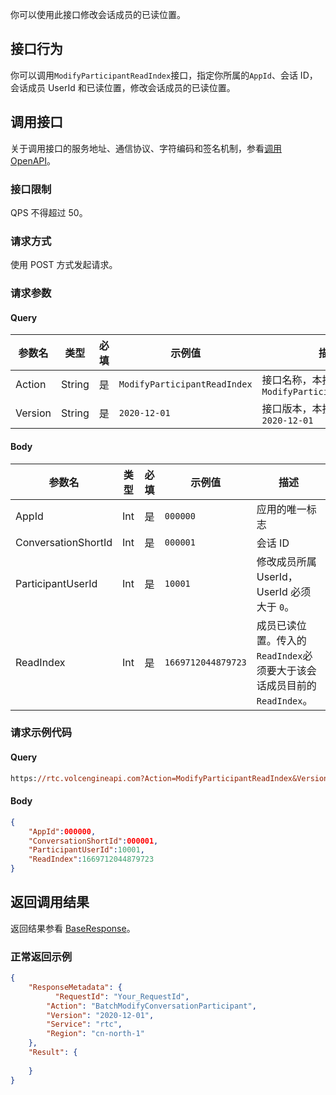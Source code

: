 你可以使用此接口修改会话成员的已读位置。

## 接口行为

你可以调用`ModifyParticipantReadIndex`接口，指定你所属的`AppId`、会话 ID，会话成员 UserId 和已读位置，修改会话成员的已读位置。
## 调用接口

关于调用接口的服务地址、通信协议、字符编码和签名机制，参看[调用 OpenAPI](412251)。
### 接口限制

QPS 不得超过 50。
### 请求方式

使用 POST 方式发起请求。

### 请求参数

#### Query

| **参数名** | **类型** | **必填** | **示例值** | **描述** |
| --- | --- | --- | --- | --- |
| Action | String | 是 | `ModifyParticipantReadIndex` |  接口名称，本接口取值：`ModifyParticipantReadIndex`|
| Version | String | 是 | `2020-12-01` | 接口版本，本接口取值：`2020-12-01` |


#### Body

| **参数名** | **类型** | **必填** | **示例值** |**描述** |
| --- | --- | --- | --- |--- |
| AppId | Int | 是 |`000000` | 应用的唯一标志 |
| ConversationShortId | Int |是 | `000001` | 会话 ID |
| ParticipantUserId | Int | 是 | `10001` | 修改成员所属 UserId，UserId 必须大于 `0`。 |
| ReadIndex | Int | 是 | `1669712044879723` | 成员已读位置。传入的`ReadIndex`必须要大于该会话成员目前的`ReadIndex`。|



### 请求示例代码

#### Query

```postscript
https://rtc.volcengineapi.com?Action=ModifyParticipantReadIndex&Version=2020-12-01
```

#### Body

```json
{
    "AppId":000000,
    "ConversationShortId":000001,
    "ParticipantUserId":10001,
    "ReadIndex":1669712044879723
}
```

## 返回调用结果

返回结果参看 [BaseResponse](192711.md#baseresponse)。 

### 正常返回示例

```json
{
    "ResponseMetadata": {
	      "RequestId": "Your_RequestId",    
        "Action": "BatchModifyConversationParticipant",
        "Version": "2020-12-01",
        "Service": "rtc",        
        "Region": "cn-north-1"
    },
    "Result": {
    	    
    }
}
```